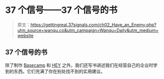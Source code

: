 # 37 个信号——37 个信号的书

> 原文：<https://gettingreal.37signals.com/ch02_Have_an_Enemy.php?utm_source=wanqu.co&utm_campaign=Wanqu+Daily&utm_medium=website>

## 37 个信号的书

除了制作 [Basecamp](https://basecamp.com) 和 [HEY](https://hey.com) 之外，我们还写书讲述我们在经营自己的企业时学到的东西。它们充满了你在别处找不到的实用建议。